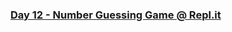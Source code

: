 
<h3><a href="https://repl.it/@1stcode/guess-the-number#main.py" target="_blank">Day 12 - Number Guessing Game @ Repl.it</a></h3>

